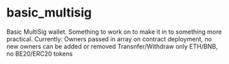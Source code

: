 # basic_multisig
Basic MultiSig wallet.
Something to work on to make it in to something more practical.
Currently:
Owners passed in array on contract deployment, no new owners can be added or removed
Transnfer/Withdraw only ETH/BNB, no BE20/ERC20 tokens

